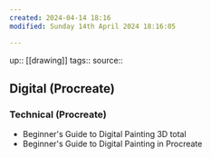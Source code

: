 ```yaml
---
created: 2024-04-14 18:16
modified: Sunday 14th April 2024 18:16:05

---
```

up::  [[drawing]]
tags::
source::
## Digital (Procreate)




### Technical (Procreate)
- Beginner's Guide to Digital Painting 3D total
- Beginner's Guide to Digital Painting in Procreate
